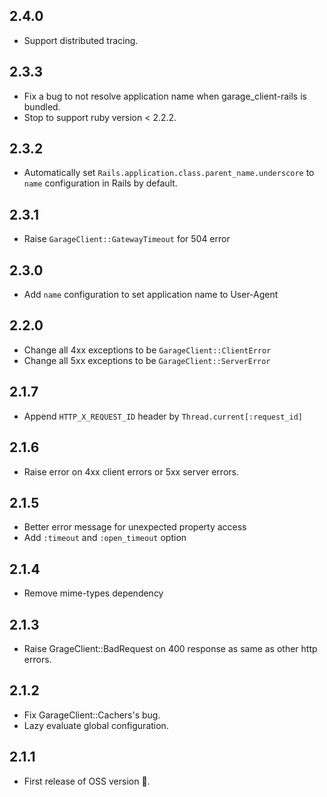 ## 2.4.0
- Support distributed tracing.

## 2.3.3
- Fix a bug to not resolve application name when garage_client-rails is bundled.
- Stop to support ruby version < 2.2.2.

## 2.3.2
- Automatically set `Rails.application.class.parent_name.underscore`
  to `name` configuration in Rails by default.

## 2.3.1
- Raise `GarageClient::GatewayTimeout` for 504 error

## 2.3.0
- Add `name` configuration to set application name to User-Agent

## 2.2.0
- Change all 4xx exceptions to be `GarageClient::ClientError`
- Change all 5xx exceptions to be `GarageClient::ServerError`

## 2.1.7
- Append `HTTP_X_REQUEST_ID` header by `Thread.current[:request_id]`

## 2.1.6
- Raise error on 4xx client errors or 5xx server errors.

## 2.1.5
- Better error message for unexpected property access
- Add `:timeout` and `:open_timeout` option

## 2.1.4
- Remove mime-types dependency

## 2.1.3
- Raise GrageClient::BadRequest on 400 response as same as other http errors.

## 2.1.2
- Fix GarageClient::Cachers's bug.
- Lazy evaluate global configuration.

## 2.1.1
- First release of OSS version :tada:.
